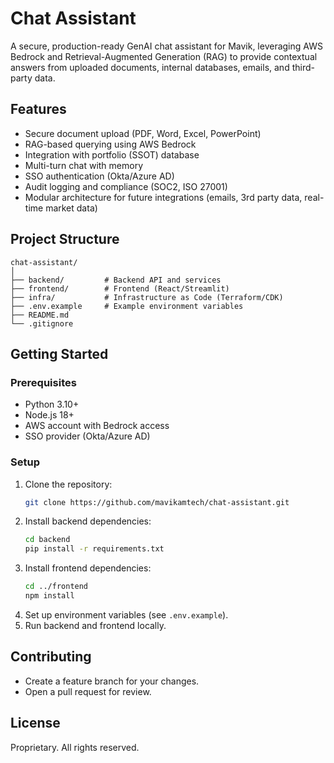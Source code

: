 # Chat Assistant

A secure, production-ready GenAI chat assistant for Mavik, leveraging AWS Bedrock and Retrieval-Augmented Generation (RAG) to provide contextual answers from uploaded documents, internal databases, emails, and third-party data.

## Features
- Secure document upload (PDF, Word, Excel, PowerPoint)
- RAG-based querying using AWS Bedrock
- Integration with portfolio (SSOT) database
- Multi-turn chat with memory
- SSO authentication (Okta/Azure AD)
- Audit logging and compliance (SOC2, ISO 27001)
- Modular architecture for future integrations (emails, 3rd party data, real-time market data)

## Project Structure
```
chat-assistant/
│
├── backend/         # Backend API and services
├── frontend/        # Frontend (React/Streamlit)
├── infra/           # Infrastructure as Code (Terraform/CDK)
├── .env.example     # Example environment variables
├── README.md
└── .gitignore
```

## Getting Started

### Prerequisites
- Python 3.10+
- Node.js 18+
- AWS account with Bedrock access
- SSO provider (Okta/Azure AD)

### Setup
1. Clone the repository:
   ```sh
   git clone https://github.com/mavikamtech/chat-assistant.git
   ```
2. Install backend dependencies:
   ```sh
   cd backend
   pip install -r requirements.txt
   ```
3. Install frontend dependencies:
   ```sh
   cd ../frontend
   npm install
   ```
4. Set up environment variables (see `.env.example`).
5. Run backend and frontend locally.

## Contributing
- Create a feature branch for your changes.
- Open a pull request for review.

## License
Proprietary. All rights reserved.
